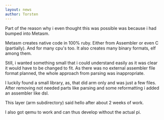 ```yaml
---
layout: news
author: Torsten
---
```


Part of the reason why i even thought this was possible was because i had bumped into Metasm.

Metasm creates native code in 100% ruby. Either from Assembler or even C (partially). And for many cpu's too.
It also creates many binary formats, elf among them.

Still, i wanted something small that i could understand easily as it was clear it would have to be changed to fit.
As there was no external assembler file format planned, the whole approach from parsing was inappropriate.

I luckily found a small library, as, that did arm only and was just a few files. After removing not needed parts
like parsing and some reformatting i added an assembler like dsl.

This layer (arm subdirectory) said hello after about 2 weeks of work.

I also got qemu to work and can thus develop without the actual pi.
